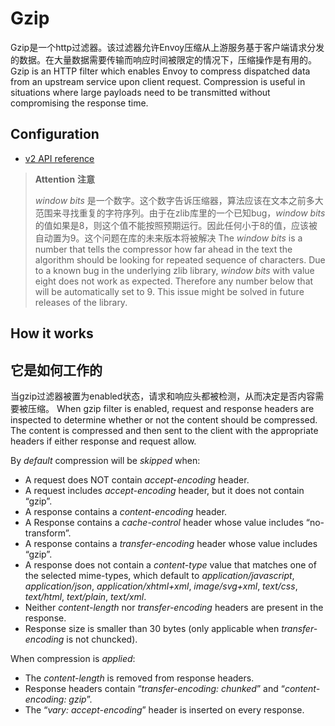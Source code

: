 # Gzip

Gzip是一个http过滤器。该过滤器允许Envoy压缩从上游服务基于客户端请求分发的数据。在大量数据需要传输而响应时间被限定的情况下，压缩操作是有用的。
Gzip is an HTTP filter which enables Envoy to compress dispatched data from an upstream service upon client request. Compression is useful in situations where large payloads need to be transmitted without compromising the response time.

## Configuration

- [v2 API reference](../../api-v2/config/filter/http/gzip/v2/gzip.proto.md#envoy-api-msg-config-filter-http-gzip-v2-gzip)

> **Attention**
> **注意**
>
> *window bits* 是一个数字。这个数字告诉压缩器，算法应该在文本之前多大范围来寻找重复的字符序列。由于在zlib库里的一个已知bug，*window bits*的值如果是8，则这个值不能按照预期运行。因此任何小于8的值，应该被自动置为9。这个问题在库的未来版本将被解决
> The *window bits* is a number that tells the compressor how far ahead in the text the algorithm should be looking for repeated sequence of characters. Due to a known bug in the underlying zlib library, *window bits* with value eight does not work as expected. Therefore any number below that will be automatically set to 9. This issue might be solved in future releases of the library.

## How it works
## 它是如何工作的

当gzip过滤器被置为enabled状态，请求和响应头都被检测，从而决定是否内容需要被压缩。
When gzip filter is enabled, request and response headers are inspected to determine whether or not the content should be compressed. The content is compressed and then sent to the client with the appropriate headers if either response and request allow.

By *default* compression will be *skipped* when:

- A request does NOT contain *accept-encoding* header.
- A request includes *accept-encoding* header, but it does not contain “gzip”.
- A response contains a *content-encoding* header.
- A Response contains a *cache-control* header whose value includes “no-transform”.
- A response contains a *transfer-encoding* header whose value includes “gzip”.
- A response does not contain a *content-type* value that matches one of the selected mime-types, which default to *application/javascript*, *application/json*, *application/xhtml+xml*, *image/svg+xml*, *text/css*, *text/html*, *text/plain*, *text/xml*.
- Neither *content-length* nor *transfer-encoding* headers are present in the response.
- Response size is smaller than 30 bytes (only applicable when *transfer-encoding* is not chuncked).

When compression is *applied*:

- The *content-length* is removed from response headers.
- Response headers contain “*transfer-encoding: chunked*” and “*content-encoding: gzip*”.
- The “*vary: accept-encoding*” header is inserted on every response.

